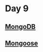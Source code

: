 # Day 9



## [MongoDB](https://reactrouter.com/en/main)

## [Mongoose](https://reactrouter.com/en/main)







